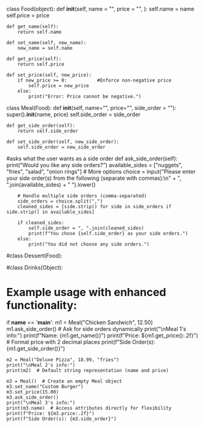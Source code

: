 class Food(object):
    def __init__(self, name = "", price = "", ):
        self.name = name
        self.price = price

    def get_name(self):
        return self.name
    
    def set_name(self, new_name):
        new_name = self.name
        
    def get_price(self):
        return self.price
    
    def set_price(self, new_price):
        if new_price >= 0:           #Enforce non-negative price
            self.price = new_price
        else: 
            print("Error: Price cannot be negative.")


class Meal(Food):
    def __init__(self, name="", price="", side_order = ""):
        super().__init__(name, price)
        self.side_order = side_order

    def get_side_order(self):
        return self.side_order
    
    def set_side_order(self, new_side_order):
        self.side_order = new_side_order

#asks what the user wants as a side order
    def ask_side_order(self):
        print("Would you like any side orders?")
        available_sides = ["nuggets", "fries", "salad", "onion rings"]  # More options
        choice = input("Please enter your side order(s) from the following (separate with commas):\n" + ", ".join(available_sides) + " ").lower()

        # Handle multiple side orders (comma-separated)
        side_orders = choice.split(",")
        cleaned_sides = [side.strip() for side in side_orders if side.strip() in available_sides]

        if cleaned_sides:
            self.side_order = ", ".join(cleaned_sides)
            print(f"You chose {self.side_order} as your side orders.")
        else:
            print("You did not choose any side orders.")

#class Dessert(Food):

#class Drinks(Object):


# Example usage with enhanced functionality:
if __name__ == '__main__':
    m1 = Meal("Chicken Sandwich", 12.50)
    m1.ask_side_order()  # Ask for side orders dynamically
    print("\nMeal 1's info:")
    print(f"Name: {m1.get_name()}")
    print(f"Price: ${m1.get_price():.2f}")  # Format price with 2 decimal places
    print(f"Side Order(s): {m1.get_side_order()}")

    m2 = Meal("Deluxe Pizza", 18.99, "fries")
    print("\nMeal 2's info:")
    print(m2)  # Default string representation (name and price)

    m3 = Meal()  # Create an empty Meal object
    m3.set_name("Custom Burger")
    m3.set_price(15.00)
    m3.ask_side_order()
    print("\nMeal 3's info:")
    print(m3.name)  # Access attributes directly for flexibility
    print(f"Price: ${m3.price:.2f}")
    print(f"Side Order(s): {m3.side_order}")
